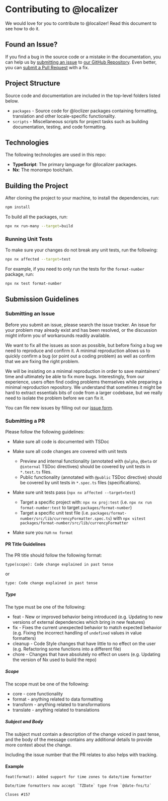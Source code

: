 # Contributing to @localizer

We would love for you to contribute to @localizer! Read this document to see how to do it.

## Found an Issue?

If you find a bug in the source code or a mistake in the documentation, you can help us
by [submitting an issue](https://github.com/124c4a/localizer/blob/master/CONTRIBUTING.md#submit-issue)
to [our GitHub Repository](https://github.com/124c4a/localizer). Even better, you
can [submit a Pull Request](https://github.com/124c4a/localizer/blob/master/CONTRIBUTING.md#submit-pr) with a fix.

## Project Structure

Source code and documentation are included in the top-level folders listed below.

- `packages` - Source code for @loclizer packages containing formatting, translation and other locale-specific functionality.
- `scripts` - Miscellaneous scripts for project tasks such as building documentation, testing, and code formatting.

## Technologies

The following technologies are used in this repo:

- **TypeScript**: The primary language for @localizer packages.
- **Nx**: The monorepo toolchain.

## Building the Project

After cloning the project to your machine, to install the dependencies, run:

```bash
npm install
```

To build all the packages, run:

```bash
npx nx run-many --target=build
```

### Running Unit Tests

To make sure your changes do not break any unit tests, run the following:

```bash
npx nx affected --target=test
```

For example, if you need to only run the tests for the `format-number` package, run:

```bash
npx nx test format-number
```

## Submission Guidelines

### <a name="submit-issue"></a> Submitting an Issue

Before you submit an issue, please search the issue tracker. An issue for your problem may already exist and has been
resolved, or the discussion might inform you of workarounds readily available.

We want to fix all the issues as soon as possible, but before fixing a bug we need to reproduce and confirm it. A minimal
reproduction allows us to quickly confirm a bug (or point out a coding problem) as well as confirm that we are
fixing the right problem.

We will be insisting on a minimal reproduction in order to save maintainers' time and ultimately be able to fix more
bugs. Interestingly, from our experience, users often find coding problems themselves while preparing a minimal
reproduction repository. We understand that sometimes it might be hard to extract essentials bits of code from a larger
codebase, but we really need to isolate the problem before we can fix it.

You can file new issues by filling out our [issue form](https://github.com/124c4a/localizer/issues/new/choose).

### <a name="submit-pr"></a> Submitting a PR

Please follow the following guidelines:

- Make sure all code is documented with TSDoc
- Make sure all code changes are covered with unit tests

  - Preview and internal functionality (annotated with `@alpha`, `@beta` or `@internal` TSDoc directives) should be covered by
    unit tests in `*.test.ts` files.
  - Public functionality (annotated with `@public` TSDoc directive) should be covered by unit tests in `*.spec.ts` files
    (specifications).

- Make sure unit tests pass (`npx nx affected --target=test`)
  - Target a specific project with: `npx nx proj:test` (i.e. `npx nx run format-number:test` to target `packages/format-number`)
  - Target a specific unit test file (i.e. `packages/format-number/src/lib/currencyFormatter.spec.ts`)
    with `npx vitest packages/format-number/src/lib/currencyFormatter`
- Make sure you run `nx format`

#### PR Title Guidelines

The PR title should follow the following format:

```plain
type(scope): Code change explained in past tense
```

or

```plain
type: Code change explained in past tense
```

##### Type

The type must be one of the following:

- feat - New or improved behavior being introduced (e.g. Updating to new versions of external dependencies which bring in new
  features)
- fix - Fixes the current unexpected behavior to match expected behavior (e.g. Fixing the incorrect handling of `undefined` values in value formatters)
- cleanup - Code Style changes that have little to no effect on the user (e.g. Refactoring some functions into a
  different file)
- chore - Changes that have absolutely no effect on users (e.g. Updating the version of Nx used to build the repo)

##### Scope

The scope must be one of the following:

- core - core functionality
- format - anything related to data formatting
- transform - anything related to transformations
- translate - anything related to translations

##### Subject and Body

The subject must contain a description of the change voiced in past tense, and the body of the message contains any additional details to provide more context about the change.

Including the issue number that the PR relates to also helps with tracking.

#### Example

```plain
feat(format): Added support for time zones to date/time formatter

Date/time formatters now accept `TZDate` type from `@date-fns/tz`

Closes #157
```
